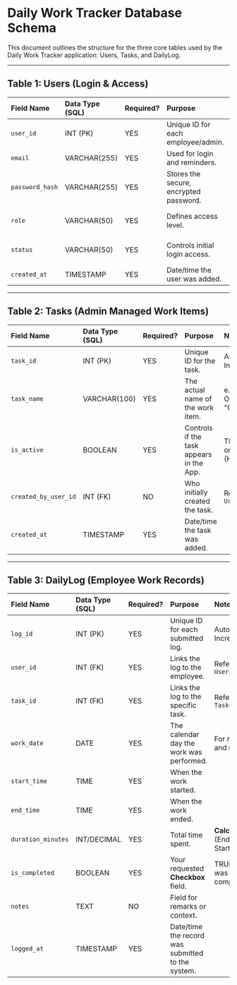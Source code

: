 # Daily Work Tracker Database Schema

This document outlines the structure for the three core tables used by the Daily Work Tracker application: Users, Tasks, and DailyLog.

---

## Table 1: Users (Login & Access)

| Field Name | Data Type (SQL) | Required? | Purpose | Notes |
| :--- | :--- | :--- | :--- | :--- |
| `user_id` | INT (PK) | YES | Unique ID for each employee/admin. | Auto-Increment |
| `email` | VARCHAR(255) | YES | Used for login and reminders. | Unique Index |
| `password_hash` | VARCHAR(255) | YES | Stores the secure, encrypted password. | |
| `role` | VARCHAR(50) | YES | Defines access level. | Values: 'Employee', 'Admin' |
| `status` | VARCHAR(50) | YES | Controls initial login access. | Values: 'Pending', 'Approved' |
| `created_at` | TIMESTAMP | YES | Date/time the user was added. | |

---

## Table 2: Tasks (Admin Managed Work Items)

| Field Name | Data Type (SQL) | Required? | Purpose | Notes |
| :--- | :--- | :--- | :--- | :--- |
| `task_id` | INT (PK) | YES | Unique ID for the task. | Auto-Increment |
| `task_name` | VARCHAR(100) | YES | The actual name of the work item. | e.g., "RTO OPEN", "Cleaning" |
| `is_active` | BOOLEAN | YES | Controls if the task appears in the App. | TRUE (Visible) or FALSE (Hidden) |
| `created_by_user_id`| INT (FK) | NO | Who initially created the task. | References `Users(user_id)` |
| `created_at` | TIMESTAMP | YES | Date/time the task was added. | |

---

## Table 3: DailyLog (Employee Work Records)

| Field Name | Data Type (SQL) | Required? | Purpose | Notes |
| :--- | :--- | :--- | :--- | :--- |
| `log_id` | INT (PK) | YES | Unique ID for each submitted log. | Auto-Increment |
| `user_id` | INT (FK) | YES | Links the log to the employee. | References `Users(user_id)` |
| `task_id` | INT (FK) | YES | Links the log to the specific task. | References `Tasks(task_id)` |
| `work_date` | DATE | YES | The calendar day the work was performed. | For reporting and reminders |
| `start_time` | TIME | YES | When the work started. | |
| `end_time` | TIME | YES | When the work ended. | |
| `duration_minutes`| INT/DECIMAL | YES | Total time spent. | **Calculated** (End Time - Start Time) |
| `is_completed` | BOOLEAN | YES | Your requested **Checkbox** field. | TRUE if task was completed |
| `notes` | TEXT | NO | Field for remarks or context. | |
| `logged_at` | TIMESTAMP | YES | Date/time the record was submitted to the system. | |

